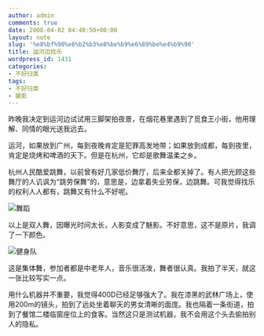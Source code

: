 ```yaml
---
author: admin
comments: true
date: 2008-04-02 04:40:50+00:00
layout: note
slug: '%e8%bf%90%e6%b2%b3%e8%be%b9%e6%89%be%e4%b9%90'
title: 运河边找乐
wordpress_id: 1431
categories:
- 不好归类
tags:
- 不好归类
- 摄影
---
```


昨晚我决定到运河边试试用三脚架拍夜景，在烟花巷里遇到了觅食王小街，他用理解、同情的眼光送我远去。

运河，如果放到广州，每到夜晚肯定是犯罪高发地带；如果放到成都，每到夜里，肯定是烧烤和啤酒的天下。但是在杭州，它却是歌舞温柔之乡。

杭州人民酷爱跳舞，以前曾有好几家低价舞厅，后来全都关掉了。有人把光顾这些舞厅的人讥讽为“跳劳保舞”的，意思是，边拿着失业劳保，边跳舞。可我觉得找乐的权利人人都有，跳舞又有什么不好呢。

![舞蹈](http://pic.yupoo.com/ctb.my/414185567ff0/medium.jpg)

以上是双人舞，因曝光时间太长，人影变成了魅影。不好意思，这不是原片，我调了一下颜色。

![健身队](http://pic.yupoo.com/ctb.my/345365567ff1/medium.jpg)

这是集体舞，参加者都是中老年人，音乐很活泼，舞者很认真。我拍了半天，就这一张比较写实一点。

用什么机器并不重要，我觉得400D已经足够强大了。我在漆黑的武林广场上，使用200m的镜头，拍到了远处坐着聊天的男女清晰的面庞。我也隔着一条街道，拍到了餐馆二楼临窗座位上的食客。当然这只是测试机器，我不会用这个头去偷拍别人的隐私。
